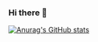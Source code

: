 ### Hi there 👋

[![Anurag's GitHub stats](https://github-readme-stats.vercel.app/api?AdibRafi=anuraghazra)](https://github.com/anuraghazra/github-readme-stats)

<!--
**AdibRafi/AdibRafi** is a ✨ _special_ ✨ repository because its `README.md` (this file) appears on your GitHub profile.

Here are some ideas to get you started:

- 🔭 I’m currently working on ...
- 🌱 I’m currently learning ...
- 👯 I’m looking to collaborate on ...
- 🤔 I’m looking for help with ...
- 💬 Ask me about ...
- 📫 How to reach me: ...
- 😄 Pronouns: ...
- ⚡ Fun fact: ...
-->
